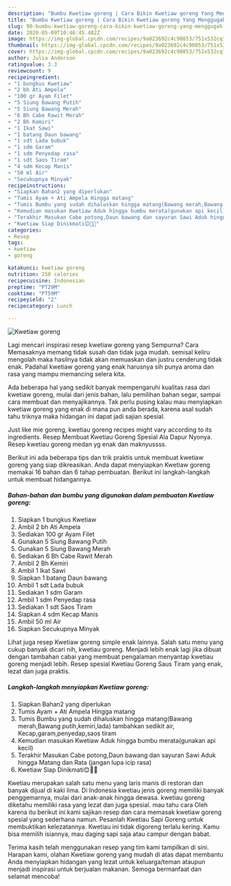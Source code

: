 ```yaml
---
description: "Bumbu Kwetiaw goreng | Cara Bikin Kwetiaw goreng Yang Menggugah Selera"
title: "Bumbu Kwetiaw goreng | Cara Bikin Kwetiaw goreng Yang Menggugah Selera"
slug: 90-bumbu-kwetiaw-goreng-cara-bikin-kwetiaw-goreng-yang-menggugah-selera
date: 2020-05-09T10:46:45.482Z
image: https://img-global.cpcdn.com/recipes/9a023692c4c90853/751x532cq70/kwetiaw-goreng-foto-resep-utama.jpg
thumbnail: https://img-global.cpcdn.com/recipes/9a023692c4c90853/751x532cq70/kwetiaw-goreng-foto-resep-utama.jpg
cover: https://img-global.cpcdn.com/recipes/9a023692c4c90853/751x532cq70/kwetiaw-goreng-foto-resep-utama.jpg
author: Julia Anderson
ratingvalue: 3.3
reviewcount: 9
recipeingredient:
- "1 bungkus Kwetiaw"
- "2 bh Ati Ampela"
- "100 gr Ayam Filet"
- "5 Siung Bawang Putih"
- "5 Siung Bawang Merah"
- "6 Bh Cabe Rawit Merah"
- "2 Bh Kemiri"
- "1 Ikat Sawi"
- "1 batang Daun bawang"
- "1 sdt Lada bubuk"
- "1 sdm Garam"
- "1 sdm Penyedap rasa"
- "1 sdt Saos Tiram"
- "4 sdm Kecap Manis"
- "50 ml Air"
- "Secukupnya Minyak"
recipeinstructions:
- "Siapkan Bahan2 yang diperlukan"
- "Tumis Ayam + Ati Ampela Hingga matang"
- "Tumis Bumbu yang sudah dihaluskan hingga matang(Bawang merah,Bawang putih,kemiri,lada) tambahkan sedikit air, Kecap,garam,penyedap,saos tiram"
- "Kemudian masukan Kwetiaw Aduk hingga bumbu merata(gunakan api kecil)"
- "Terakhir Masukan Cabe potong,Daun bawang dan sayuran Sawi Aduk hingga Matang dan Rata (jangan lupa icip rasa)"
- "Kwetiaw Siap Dinikmati😊👩‍🍳"
categories:
- Resep
tags:
- kwetiaw
- goreng

katakunci: kwetiaw goreng 
nutrition: 250 calories
recipecuisine: Indonesian
preptime: "PT29M"
cooktime: "PT59M"
recipeyield: "2"
recipecategory: Lunch

---
```



![Kwetiaw goreng](https://img-global.cpcdn.com/recipes/9a023692c4c90853/751x532cq70/kwetiaw-goreng-foto-resep-utama.jpg)

Lagi mencari inspirasi resep kwetiaw goreng yang Sempurna? Cara Memasaknya memang tidak susah dan tidak juga mudah. semisal keliru mengolah maka hasilnya tidak akan memuaskan dan justru cenderung tidak enak. Padahal kwetiaw goreng yang enak harusnya sih punya aroma dan rasa yang mampu memancing selera kita.

Ada beberapa hal yang sedikit banyak mempengaruhi kualitas rasa dari kwetiaw goreng, mulai dari jenis bahan, lalu pemilihan bahan segar, sampai cara membuat dan menyajikannya. Tak perlu pusing kalau mau menyiapkan kwetiaw goreng yang enak di mana pun anda berada, karena asal sudah tahu triknya maka hidangan ini dapat jadi sajian spesial.

Just like mie goreng, kwetiau goreng recipes might vary according to its ingredients. Resep Membuat Kwetiau Goreng Spesial Ala Dapur Nyonya. Resep kwetiau goreng medan yg enak dan maknyussss.


Berikut ini ada beberapa tips dan trik praktis untuk membuat kwetiaw goreng yang siap dikreasikan. Anda dapat menyiapkan Kwetiaw goreng memakai 16 bahan dan 6 tahap pembuatan. Berikut ini langkah-langkah untuk membuat hidangannya.

<!--inarticleads1-->

##### Bahan-bahan dan bumbu yang digunakan dalam pembuatan Kwetiaw goreng:

1. Siapkan 1 bungkus Kwetiaw
1. Ambil 2 bh Ati Ampela
1. Sediakan 100 gr Ayam Filet
1. Gunakan 5 Siung Bawang Putih
1. Gunakan 5 Siung Bawang Merah
1. Sediakan 6 Bh Cabe Rawit Merah
1. Ambil 2 Bh Kemiri
1. Ambil 1 Ikat Sawi
1. Siapkan 1 batang Daun bawang
1. Ambil 1 sdt Lada bubuk
1. Sediakan 1 sdm Garam
1. Ambil 1 sdm Penyedap rasa
1. Sediakan 1 sdt Saos Tiram
1. Siapkan 4 sdm Kecap Manis
1. Ambil 50 ml Air
1. Siapkan Secukupnya Minyak


Lihat juga resep Kwetiaw goreng simple enak lainnya. Salah satu menu yang cukup banyak dicari nih, kwetiau goreng. Menjadi lebih enak lagi jika dibuat dengan tambahan cabai yang membuat pengalaman menyantap kwetiau goreng menjadi lebih. Resep spesial Kwetiau Goreng Saus Tiram yang enak, lezat dan juga praktis. 

<!--inarticleads2-->

##### Langkah-langkah menyiapkan Kwetiaw goreng:

1. Siapkan Bahan2 yang diperlukan
1. Tumis Ayam + Ati Ampela Hingga matang
1. Tumis Bumbu yang sudah dihaluskan hingga matang(Bawang merah,Bawang putih,kemiri,lada) tambahkan sedikit air, Kecap,garam,penyedap,saos tiram
1. Kemudian masukan Kwetiaw Aduk hingga bumbu merata(gunakan api kecil)
1. Terakhir Masukan Cabe potong,Daun bawang dan sayuran Sawi Aduk hingga Matang dan Rata (jangan lupa icip rasa)
1. Kwetiaw Siap Dinikmati😊👩‍🍳


Kwetiau merupakan salah satu menu yang laris manis di restoran dan banyak dijual di kaki lima. Di Indonesia kwetiau jenis goreng memiliki banyak penggemarnya, mulai dari anak-anak hingga dewasa. kwetiau goreng diketahu memiliki rasa yang lezat dan juga spesial. mau tahu cara Oleh karena itu berikut ini kami sajikan resep dan cara memasak kwetiaw goreng spesial yang sederhana namun. Pesanlah Kwetiau Sapi Goreng untuk membuktikan kelezatannya. Kwetiau ini tidak digoreng terlalu kering. Kamu bisa memilih isiannya, mau daging sapi saja atau campur dengan babat. 

Terima kasih telah menggunakan resep yang tim kami tampilkan di sini. Harapan kami, olahan Kwetiaw goreng yang mudah di atas dapat membantu Anda menyiapkan hidangan yang lezat untuk keluarga/teman ataupun menjadi inspirasi untuk berjualan makanan. Semoga bermanfaat dan selamat mencoba!
